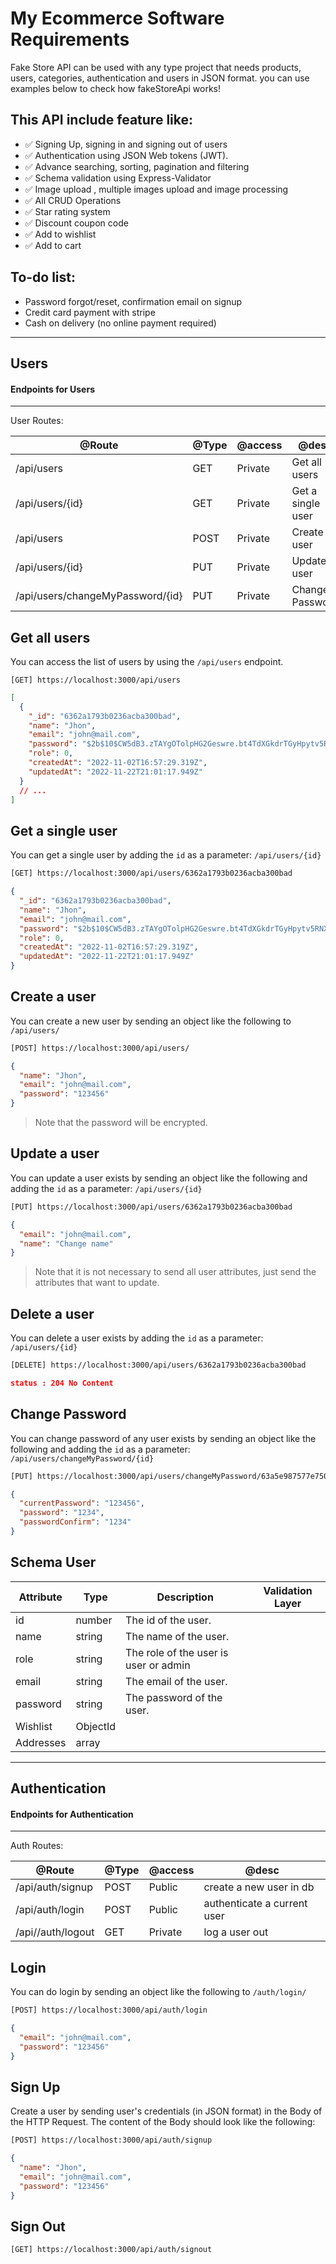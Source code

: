 # My Ecommerce Software Requirements

Fake Store API can be used with any type project that needs products, users, categories, authentication and users in JSON format. you can use examples below to check how fakeStoreApi works!

## This API include feature like:

- ✅ Signing Up, signing in and signing out of users
- ✅ Authentication using JSON Web tokens (JWT).
- ✅ Advance searching, sorting, pagination and filtering
- ✅ Schema validation using Express-Validator
- ✅ Image upload , multiple images upload and image processing
- ✅ All CRUD Operations
- ✅ Star rating system
- ✅ Discount coupon code
- ✅ Add to wishlist
- ✅ Add to cart

## To-do list:

- Password forgot/reset, confirmation email on signup
- Credit card payment with stripe
- Cash on delivery (no online payment required)

<!--
## Back-end project structure

- index.js
- config
  - database.js
- controllers
  - auth.js
  - brand.js
  - category.js
  - product.js
  - subcategory.js
  - user.js
  - address.js
  - cart.js
  - coupon.js
  - review.js
  - wishlist.js
- middlewares
  - auth.js
  - errorMiddleware.js
  - uploadImageMiddlewares.js
  - validatorMiddleware.js
- models
  - brands.js
  - category.js
  - product.js
  - subcategory.js
  - user.js
  - cart.js
  - coupon.js
  - review.js
- router
  - auth.js
  - brand.js
  - category.js
  - product.js
  - subcategory.js
  - user.js
  - address.js
  - cart.js
  - coupon.js
  - review.js
  - wishlist.js
- utils
  - APIError.js
  - dummyData
    - seeder.js
    - products.json
  - validators
    - BrandValidators.js
    - categoryValidators.js
    - productValidators.js
    - subCategoryValidators.js
    - ReviewValidators.js
    - subCategoryValidators.
    - wishlistValidator.js

## Database

All the models can be found in the models directory created using mongoose.

Category Schema:

- title (String)
- slug (String)
- image (String)

subCategory Schema:

- title (String)
- slug (String)
- category (ObjectId - a reference to the category schema)

brand Schema:

- title (String)
- image (String)

Product Schema:

- title (String)
- slug (String)
- description (String)
- quantity (Number)
- price (Number)
- sold (Number)
- priceAfterDiscount (Number)
- Colors ([String])
- imageCover (string)
- images ([String])
- category (ObjectId - a reference to the category schema)
- subcategories (ObjectId - a reference to the subcategories schema)
- brand (ObjectId - a reference to the brand schema)
- ratingsAverage (number)
- ratingsQuantity (number)
- shipping (Boolean)

Review Schema:

- title (String)
- ratings (Number)
- user (ObjectId - a reference to the User schema)
- product (ObjectId - a reference to the product schema)

Coupon Schema:

- name (String)
- discount (Number)
- expire (Date)

Cart Schema:

- cartItems [ { product , quantity , color , price } ]
- totalCartPrice (Number)
- totalPriceAfterDiscount (Number)
- user (ObjectId - a reference to the user schema)

## Route

Product Routes:

| @Route                                 | @Type  | @access | @desc                          |
| -------------------------------------- | ------ | ------- | ------------------------------ |
| /api/products/create/:userId           | POST   | Private | Add new product                |
| /api/products/:productId               | GET    | Private | Get a single product           |
| /api/products/:productId/:userId"      | PUT    | Private | Update a product               |
| /api/products/:productId/:userId"      | DELETE | Private | Delete a product               |
| /api/products/related/:productId/      | GET    | Public  | Get related products           |
| /api/products/search                   | POST   | Public  | Product Search                 |
| /api/products/                         | GET    | Public  | Get all products               |
| /api/products?limit=3                  | GET    | Public  | Limit results                  |
| /api/products?sortedBy=price           | GET    | Public  | Sort results                   |
| /api/products?keyword=Clark,Olsen      | GET    | Public  | Search by title or description |
| /api/products?ratingsAverage[gte]=1.6  | GET    | Public  | Filter results                 |
| /api/products?fields=title,description | GET    | Public  | Field Limiting                 |

Category Routes:

| @Route                                  | @Type  | @access | @desc                                                       |
| --------------------------------------- | ------ | ------- | ----------------------------------------------------------- |
| /api/category/create/:userId            | POST   | Private | Add new Category                                            |
| /api/category/?limit=1                  | GET    | Public  | Get List of Categories ( Limit results)                     |
| /api/category/?page=2&limit=1           | GET    | Public  | Get List of Categories                                      |
| /api/category/:categoryId               | GET    | Public  | Get specific Category                                       |
| /api/category/:categoryId/:userId       | PUT    | Private | Update specific Category                                    |
| /api/category/:categoryId/:userId       | DELETE | Private | Delete specific Category                                    |
| /api/category/:categoryId/subcategories | GET    | Public  | Get All Subcategories for Specific Category ( Nested Route) |
| /api/category/:categoryId/subcategories | POST   | Public  | Create Subcategory on Category ( Nested Route)              |

SubCategory Routes:

| @Route                                    | @Type  | @access | @desc                                      |
| ----------------------------------------- | ------ | ------- | ------------------------------------------ |
| /api/subcategories/create/:userId         | POST   | Private | Add new subCategory                        |
| /api/subcategories/?limit=1               | GET    | Public  | Get List of subCategories ( Limit results) |
| /api/subcategories/?page=2&limit=1        | GET    | Public  | Get List of subCategories                  |
| /api/subcategories/:subCategoryId         | GET    | Public  | Get specific subCategory                   |
| /api/subcategories/:subCategoryId/:userId | PUT    | Private | Update specific subCategory                |
| /api/subcategories/:subCategoryId/:userId | DELETE | Private | Delete specific subCategory                |

Brand Routes:

| @Route                      | @Type  | @access | @desc                 |
| --------------------------- | ------ | ------- | --------------------- |
| /api/brand/create/:userId   | POST   | Private | Add new Brand         |
| /api/brand/?page=2&limit=1  | GET    | Public  | Get List of Brands    |
| /api/brand/:brandId         | GET    | Public  | Get specific Brand    |
| /api/brand/:brandId/:userId | PUT    | Private | Update specific Brand |
| /api/brand/:brandId/:userId | DELETE | Private | Delete specific Brand |

Review Routes:

| @Route                           | @Type  | @access | @desc                                                  |
| -------------------------------- | ------ | ------- | ------------------------------------------------------ |
| /api/reviews/create/:userId      | POST   | Private | Add new Review                                         |
| /api/reviews/?page=2&limit=1     | GET    | Public  | Get List of reviews                                    |
| /api/reviews/:reviewId           | GET    | Public  | Get specific review                                    |
| /api/reviews/:reviewId/:userId   | PUT    | Private | Update specific review                                 |
| /api/reviews/:reviewId/:userId   | DELETE | Private | Delete specific review                                 |
| /api/products/:IdProduct/reviews | GET    | Public  | Get all reviews on specifique products ( Nested Route) |

Wishlist Routes:

| @Route                           | @Type  | @access      | @desc                        |
| -------------------------------- | ------ | ------------ | ---------------------------- |
| /api/wishlist/:userId            | POST   | Private-User | Add Product To Wishlist      |
| /api/wishlist/:ProductId/:userId | DELETE | Private-User | Remove Product From Wishlist |
| /api/wishlist/:userId            | GET    | Private-User | Get Logged User Wishlist     |

Addresses Routes:

| @Route                             | @Type  | @access      | @desc              |
| ---------------------------------- | ------ | ------------ | ------------------ |
| /api/addressess/:userId            | POST   | Private-User | add user address   |
| /api/addressess/:addressId/:userId | DELETE | Private-User | remove user adress |
| /api/addressess/:userId            | GET    | Private-User | get user address   |

Coupon Routes:

| @Route                         | @Type  | @access       | @desc                  |
| ------------------------------ | ------ | ------------- | ---------------------- |
| /api/coupons/create/:userId    | POST   | Private-Admin | Create Coupon          |
| /api/coupons/:userId           | GET    | Private-Admin | Get All Coupons        |
| /api/coupons/:couponId/:userId | GET    | Private-Admin | Get specific Coupon    |
| /api/coupons/:couponId/:userId | PUT    | Private-Admin | Update specific Coupon |
| /api/coupons/:couponId/:userId | DELETE | Private-Admin | Delete specific Coupon |

Cart Routes:

| @Route                    | @Type  | @access      | @desc                         |
| ------------------------- | ------ | ------------ | ----------------------------- |
| /api/cart/create/:userId  | POST   | Private-User | add Product To Cart           |
| /api/cart/:userId         | GET    | Private-User | get Logged User Cart          |
| /api/cart/:itemId/:userId | DELETE | Private-User | remove Specific Cart Item     |
| /api/cart/:userId         | DELETE | Private-User | clear logged user cart        |
| /api/cart/:itemId/:userId | PUT    | Private-User | Update Cart Item Quantity     |
| /api/cart/:userId         | PUT    | Private-User | Apply Coupon On Shopping Cart |

## Validation Layer

Category:

| Attribute name | Notes                      |
| -------------- | -------------------------- |
| name \*        | String,min 3,max 32,unique |
| slug           | String,lowercase           |

SubCategory:

| Attribute name | Notes                                         |
| -------------- | --------------------------------------------- |
| name \*        | String,min 3,max 32,unique                    |
| slug           | String,lowercase                              |
| category \*    | subCategory must be belong to parent category |

Brand:

| Attribute name | Notes                      |
| -------------- | -------------------------- |
| name \*        | String,min 3,max 32,unique |
| image          | String                     |

Product:

| Attribute name     | Notes                                                               |
| ------------------ | ------------------------------------------------------------------- |
| title \*           | String,min 3,max 100                                                |
| slug \*            | String,lowercase                                                    |
| description \*     | String , min 20                                                     |
| quantity \*        | Number                                                              |
| sold               | Number , default: 0                                                 |
| price \*           | Number, max: 200000                                                 |
| priceAfterDiscount | Number , priceAfterDiscount must be lower than price                |
| colors             | [String]                                                            |
| imageCover \*      | String                                                              |
| images             | [String]                                                            |
| category           | Valid MongoDB ObjectId ,Validate Category Existence in The DB       |
| subcategories      | Valid MongoDB ObjectId , Validate Subcategories Existence in Our DB |
| ratingsAverage     | Number min 1,max 5                                                  |
| ratingsQuantity    | Number default: 0                                                   |
| shipping           | boolean                                                             |

Review:

| Attribute name | Notes                                  |
| -------------- | -------------------------------------- |
| title          | String                                 |
| ratings        | Number,min 1,max 5,required            |
| user           | ObjectId (User) ,required              |
| product        | ObjectId (Product) ,isMongoId,required |

## Technology

I use Express on NodeJs for the server, MongoDB to store data as document in JSON format and Mongoose for modeling.

The application is built with:

- express 4.18.2
- mongoose 6.6.5
- dotenv 16.0.3
- bcrypt 5.1.0
- body-parser 1.20.1
- cookie-parser 1.4.6
- express-jwt 7.7.7
- joi 17.6.3
- jsonwebtoken 8.5.1
- uuid 9.0.0
- multer 1.4.5-lts.1
- slugify 1.6.5
- colors 1.4.0
- express-async-handler 1.2.0
- express-validator 6.14.2
- lodash 4.17.21
- sharp 0.31.2

## Run

To run this application, you have to set your own environmental variables. For security reasons, Below are the variables that you need to set in order to run the application:

- MONGO_URI
- JWT_SECRET
-->

---

## Users

#### Endpoints for Users

---

User Routes:

| @Route                           | @Type | @access | @desc             |
| -------------------------------- | ----- | ------- | ----------------- |
| /api/users                       | GET   | Private | Get all users     |
| /api/users/{id}                  | GET   | Private | Get a single user |
| /api/users                       | POST  | Private | Create a user     |
| /api/users/{id}                  | PUT   | Private | Update a user     |
| /api/users/changeMyPassword/{id} | PUT   | Private | Change Password   |

## Get all users

You can access the list of users by using the `/api/users` endpoint.

```
[GET] https://localhost:3000/api/users
```

```json
[
  {
    "_id": "6362a1793b0236acba300bad",
    "name": "Jhon",
    "email": "john@mail.com",
    "password": "$2b$10$CW5dB3.zTAYgOTolpHG2Geswre.bt4TdXGkdrTGyHpytv5RNXFEZi",
    "role": 0,
    "createdAt": "2022-11-02T16:57:29.319Z",
    "updatedAt": "2022-11-22T21:01:17.949Z"
  }
  // ...
]
```

## Get a single user

You can get a single user by adding the `id` as a parameter: `/api/users/{id}`

```bash
[GET] https://localhost:3000/api/users/6362a1793b0236acba300bad
```

```json
{
  "_id": "6362a1793b0236acba300bad",
  "name": "Jhon",
  "email": "john@mail.com",
  "password": "$2b$10$CW5dB3.zTAYgOTolpHG2Geswre.bt4TdXGkdrTGyHpytv5RNXFEZi",
  "role": 0,
  "createdAt": "2022-11-02T16:57:29.319Z",
  "updatedAt": "2022-11-22T21:01:17.949Z"
}
```

## Create a user

You can create a new user by sending an object like the following to `/api/users/`

```bash
[POST] https://localhost:3000/api/users/
```

```json
{
  "name": "Jhon",
  "email": "john@mail.com",
  "password": "123456"
}
```

> Note that the password will be encrypted.

## Update a user

You can update a user exists by sending an object like the following and adding the `id` as a parameter: `/api/users/{id}`

```bash
[PUT] https://localhost:3000/api/users/6362a1793b0236acba300bad
```

```json
{
  "email": "john@mail.com",
  "name": "Change name"
}
```

> Note that it is not necessary to send all user attributes, just send the attributes that want to update.

## Delete a user

You can delete a user exists by adding the `id` as a parameter: `/api/users/{id}`

```bash
[DELETE] https://localhost:3000/api/users/6362a1793b0236acba300bad
```

```json
status : 204 No Content
```

## Change Password

You can change password of any user exists by sending an object like the following and adding the `id` as a parameter: `/api/users/changeMyPassword/{id}`

```bash
[PUT] https://localhost:3000/api/users/changeMyPassword/63a5e987577e750d00acd787
```

```json
{
  "currentPassword": "123456",
  "password": "1234",
  "passwordConfirm": "1234"
}
```

## Schema User

| Attribute | Type     | Description                           | Validation Layer |
| --------- | -------- | ------------------------------------- | ---------------- |
| id        | number   | The id of the user.                   |                  |
| name      | string   | The name of the user.                 |                  |
| role      | string   | The role of the user is user or admin |                  |
| email     | string   | The email of the user.                |                  |
| password  | string   | The password of the user.             |                  |
| Wishlist  | ObjectId |                                       |                  |
| Addresses | array    |                                       |                  |

---

## Authentication

#### Endpoints for Authentication

---

Auth Routes:

| @Route            | @Type | @access | @desc                       |
| ----------------- | ----- | ------- | --------------------------- |
| /api/auth/signup  | POST  | Public  | create a new user in db     |
| /api/auth/login   | POST  | Public  | authenticate a current user |
| /api//auth/logout | GET   | Private | log a user out              |

## Login

You can do login by sending an object like the following to `/auth/login/`

```bash
[POST] https://localhost:3000/api/auth/login
```

```json
{
  "email": "john@mail.com",
  "password": "123456"
}
```

## Sign Up

Create a user by sending user's credentials (in JSON format) in the Body of the HTTP Request. The content of the Body should look like the following:

```bash
[POST] https://localhost:3000/api/auth/signup
```

```json
{
  "name": "Jhon",
  "email": "john@mail.com",
  "password": "123456"
}
```

## Sign Out

```bash
[GET] https://localhost:3000/api/auth/signout
```
